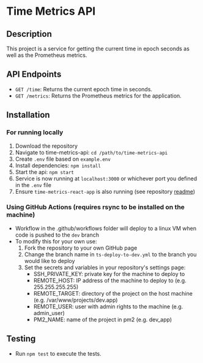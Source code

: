 # Time Metrics API

## Description
This project is a service for getting the current time in epoch seconds as well as the Prometheus metrics.

## API Endpoints
- `GET /time`: Returns the current epoch time in seconds.
- `GET /metrics`: Returns the Prometheus metrics for the application.

## Installation 

### For running locally
1. Download the repository
2. Navigate to time-metrics-api: `cd /path/to/time-metrics-api`
3. Create `.env` file based on `example.env`
4. Install dependencies: `npm install`
5. Start the api: `npm start`
6. Service is now running at `localhost:3000` or whichever port you defined in the `.env` file
7. Ensure `time-metrics-react-app` is also running (see repository [readme](https://github.com/ToddClapham/time-metrics-react-app))

### Using GitHub Actions (requires rsync to be installed on the machine)
- Workflow in the .github/workflows folder will deploy to a linux VM when code is pushed to the `dev` branch
- To modify this for your own use:
  1. Fork the repository to your own GitHub page
  2. Change the branch name in `ts-deploy-to-dev.yml` to the branch you would like to deploy
  3. Set the secrets and variables in your repository's settings page:
     - SSH_PRIVATE_KEY: private key for the machine to deploy to
     - REMOTE_HOST: IP address of the machine to deploy to (e.g. 255.255.255.255)
     - REMOTE_TARGET: directory of the project on the host machine (e.g. /var/www/projects/dev.app)
     - REMOTE_USER: user with admin rights to the machine (e.g. admin_user)
     - PM2_NAME: name of the project in pm2 (e.g. dev_app)

## Testing
- Run `npm test` to execute the tests.